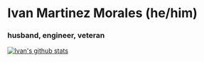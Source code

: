 # Ivan Martinez Morales (he/him)


### husband, engineer, veteran

[![Ivan's github stats](https://github-readme-stats.vercel.app/api?username=ivanmartinezmorales)](https://github.com/anuraghazra/github-readme-stats)
